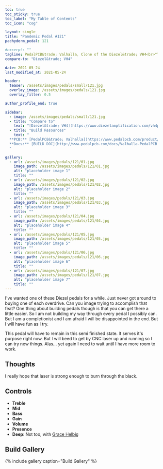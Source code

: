 ```yaml
---
toc: true
toc_sticky: true
toc_label: "My Table of Contents"
toc_icon: "cog"

layout: single
title: "Pandemic Pedal #121"
pachyderm_pedal: 121

#excerpt: ""
tagline: PedalPCB&trade; Valhalla, Clone of the Diezel&trade; VH4<br>"The secret of change is to focus all of your energy, not on fighting the old, but on building the new." - Socrates
compare-to: "Diezel&trade; VH4"

date: 2021-05-24
last_modified_at: 2021-05-24

header:
  teaser: /assets/images/pedals/small/121.jpg
  overlay_image: /assets/images/pedals/121.jpg
  overlay_filter: 0.5

author_profile_end: true

sidebar:
  - image: /assets/images/pedals/small/121.jpg
  - title: "Compare to"
    text: "[Diezel&trade; VH4](https://www.diezelamplification.com/vh4pedal/)"
  - title: "Build Resources"
    text: "
  **PCB:** [PedalPCB&trade; Valhalla](https://www.pedalpcb.com/product/valhalla/)<br>
  **Docs:** [BUILD DOC](http://www.pedalpcb.com/docs/Valhalla-PedalPCB.pdf)
  "

gallery:
  - url: /assets/images/pedals/121/01.jpg
    image_path: /assets/images/pedals/121/01.jpg
    alt: "placeholder image 1"
    title: ""
  - url: /assets/images/pedals/121/02.jpg
    image_path: /assets/images/pedals/121/02.jpg
    alt: "placeholder image 2"
    title: ""
  - url: /assets/images/pedals/121/03.jpg
    image_path: /assets/images/pedals/121/03.jpg
    alt: "placeholder image 3"
    title: ""
  - url: /assets/images/pedals/121/04.jpg
    image_path: /assets/images/pedals/121/04.jpg
    alt: "placeholder image 4"
    title: ""
  - url: /assets/images/pedals/121/05.jpg
    image_path: /assets/images/pedals/121/05.jpg
    alt: "placeholder image 5"
    title: ""
  - url: /assets/images/pedals/121/06.jpg
    image_path: /assets/images/pedals/121/06.jpg
    alt: "placeholder image 6"
    title: ""
  - url: /assets/images/pedals/121/07.jpg
    image_path: /assets/images/pedals/121/07.jpg
    alt: "placeholder image 7"
    title: ""
---
```


I've wanted one of these Diezel pedals for a while. Just never got around to buying one of each overdrive. Can you image trying to accomplish that feat? One thing about building pedals though is that you can get there a little easier. So I am not building my way through every pedal I possibly can. But I am a completionist and I am afraid I will be disappointed in the end. But I will have fun as I try.

This pedal will have to remain in this semi finished state. It serves it's purpose right now. But I will beed to get by CNC laser up and running so I can try new things. Alas... yet again I need to wait until I have more room to work.

## Thoughts

I really hope that laser is strong enough to burn through the black.

## Controls

* **Treble**
* **Mid**
* **Bass**
* **Gain**
* **Volume**
* **Presence**
* **Deep**: Not too, with [Grace Helbig](https://www.youtube.com/user/graciehinabox)

## Build Gallery

{% include gallery caption="Build Gallery" %}